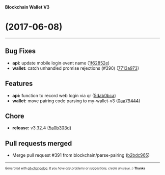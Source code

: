 __Blockchain Wallet V3__

#   (2017-06-08)



---

## Bug Fixes

- **api:** update mobile login event name
  ([1f62852e](https://github.com/blockchain/My-Wallet-V3/commit/1f62852e6c6574f31e59bacc410dbda524ffd5b2))
- **wallet:** catch unhandled promise rejections (#390)
  ([7713a973](https://github.com/blockchain/My-Wallet-V3/commit/7713a973ae001e9441bcb72ae29a2181e6361ba9))


## Features

- **api:** function to record web login via qr
  ([5dab0bca](https://github.com/blockchain/My-Wallet-V3/commit/5dab0bca002bc35f328bad84e34fdde0ff36a6a0))
- **wallet:** move pairing code parsing to my-wallet-v3
  ([0aa79444](https://github.com/blockchain/My-Wallet-V3/commit/0aa79444f5efb54d55e584220e2168ef28e8725e))


## Chore

- **release:** v3.32.4
  ([5a0b303d](https://github.com/blockchain/My-Wallet-V3/commit/5a0b303dc8830a496857c1c4599472e77d443639))


## Pull requests merged

- Merge pull request #391 from blockchain/parse-pairing
  ([b2bdc965](https://github.com/blockchain/My-Wallet-V3/commit/b2bdc9651f2594ca6677de854b4c86241b025a30))



---
<sub><sup>*Generated with [git-changelog](https://github.com/rafinskipg/git-changelog). If you have any problems or suggestions, create an issue.* :) **Thanks** </sub></sup>